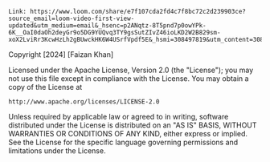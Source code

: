 



    Link: https://www.loom.com/share/e7f107cda2fd4c7f8bc72c2d239903ce?source_email=loom-video-first-view-updated&utm_medium=email&_hsenc=p2ANqtz-8T5pnd7p0owYPk-6K__OaI0daOh2deyGr9o5DG9YUQvq3TY9gsSutZIvZ46ioLKD2W2B829sm-xoX2LviRr3KcwHzLh2gBUwckHK6W4USrfVpdf5E&_hsmi=308497819&utm_content=308497819&utm_source=hs_email

Copyright [2024] [Faizan Khan]

Licensed under the Apache License, Version 2.0 (the "License");
you may not use this file except in compliance with the License.
You may obtain a copy of the License at

    http://www.apache.org/licenses/LICENSE-2.0

Unless required by applicable law or agreed to in writing, software
distributed under the License is distributed on an "AS IS" BASIS,
WITHOUT WARRANTIES OR CONDITIONS OF ANY KIND, either express or implied.
See the License for the specific language governing permissions and
limitations under the License.
